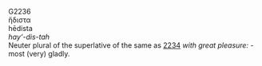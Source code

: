 <body>
  <p>G2236<br>  ἥδιστα  <br> hēdista  <br><i>hay‘-dis-tah </i><br>Neuter plural of the superlative of the same as <a href="g2234.htm">2234</a>  <i>with</i> <i>great</i> <i>pleasure:</i> - most (very) gladly.<br></p>
 </body>